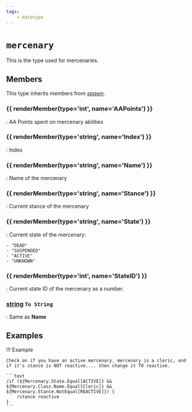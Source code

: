 ```yaml
---
tags:
    - datatype
---
```

# `mercenary`

This is the type used for mercenaries.

## Members

This type inherits members from [_spawn_](datatype-spawn.md).

### {{ renderMember(type='int', name='AAPoints') }}

:   AA Points spent on mercenary abilities

### {{ renderMember(type='string', name='Index') }}

:   Index

### {{ renderMember(type='string', name='Name') }}

:   Name of the mercenary

### {{ renderMember(type='string', name='Stance') }}

:   Current stance of the mercenary

### {{ renderMember(type='string', name='State') }}

:   Current state of the mercenary:

    - "DEAD"
    - "SUSPENDED"
    - "ACTIVE"
    - "UNKNOWN"

### {{ renderMember(type='int', name='StateID') }}

:   Current state ID of the mercenary as a number.

### [string][string] `To String`

:   Same as **Name**


## Examples

!!! Example

    Check on if you have an active mercenary, mercenary is a cleric, and if it's stance is NOT reactive.... then change it TO reactive.

    ```text
    /if (${Mercenary.State.Equal[ACTIVE]} && ${Mercenary.Class.Name.Equal[Cleric]} && ${Mercenary.Stance.NotEqual[REACTIVE]}) {
        /stance reactive
    }
    ```

[int]: datatype-int.md
[string]: datatype-string.md
